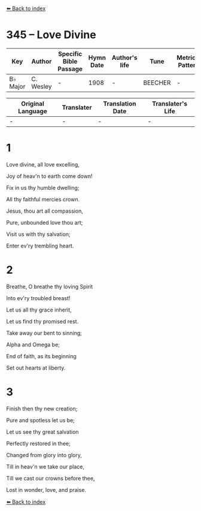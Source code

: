 [⬅️ Back to index](../README.md)

# 345 – Love Divine

Key | Author   | Specific Bible Passage     |Hymn Date |Author's life |Tune |Metrical Pattern   |Composer/Source
-- | --------- | ---------------------------|----------|--------------|-----|-------------------|-------------  
B♭ Major |C. Wesley |- |1908 |- |BEECHER |- |John Zundel

Original Language | Translater | Translation Date   | Translater's Life  
----------------- | --------- | --------------------|-------------     
\- |- |- |-




# 1

Love divine, all love excelling,

Joy of heav'n to earth come down!

Fix in us thy humble dwelling;

All thy faithful mercies crown.

Jesus, thou art all compassion,

Pure, unbounded love thou art;

Visit us with thy salvation;

Enter ev'ry trembling heart.



# 2

Breathe, O breathe thy loving Spirit

Into ev'ry troubled breast!

Let us all thy grace inherit,

Let us find thy promised rest.

Take away our bent to sinning;

Alpha and Omega be;

End of faith, as its beginning

Set out hearts at liberty.



# 3

Finish then thy new creation;

Pure and spotless let us be;

Let us see thy great salvation

Perfectly restored in thee;

Changed from glory into glory,

Till in heav'n we take our place,

Till we cast our crowns before thee,

Lost in wonder, love, and praise.





[⬅️ Back to index](../README.md)
